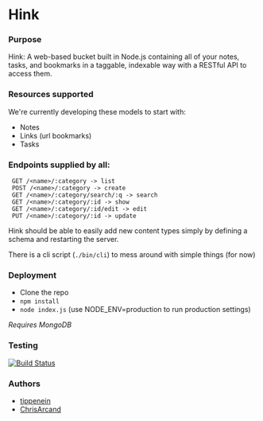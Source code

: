Hink
====

### Purpose
Hink: A web-based bucket built in Node.js containing all of your notes, tasks, and bookmarks in a taggable, indexable way with a RESTful API to access them.


### Resources supported  
We're currently developing these models to start with:

- Notes
- Links (url bookmarks)
- Tasks

### Endpoints supplied by all:
```
 GET /<name>/:category -> list
 POST /<name>/:category -> create
 GET /<name>/:category/search/:q -> search
 GET /<name>/:category/:id -> show
 GET /<name>/:category/:id/edit -> edit
 PUT /<name>/:category/:id -> update
```

Hink should be able to easily add new content types simply by defining a schema
and restarting the server.

There is a cli script (`./bin/cli`) to mess around with simple things (for now)

### Deployment

- Clone the repo
- `npm install`
- `node index.js` (use NODE_ENV=production to run production settings)

*Requires MongoDB*

### Testing  
[![Build Status](https://travis-ci.org/tippenein/hink.png?branch=master)](https://travis-ci.org/tippenein/hink)

### Authors

- [tippenein](https://github.com/tippenein)
- [ChrisArcand](https://github.com/ChrisArcand)
